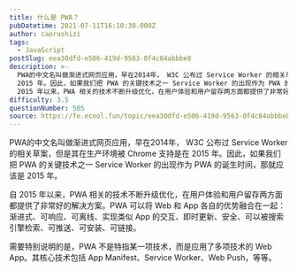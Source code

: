 ```yaml
---
title: 什么是 PWA？
pubDatetime: 2021-07-11T16:10:30.000Z
author: caorushizi
tags:
  - JavaScript
postSlug: eea30dfd-e506-419d-9563-0f4c84abbbe8
description: >-
  PWA的中文名叫做渐进式网页应用，早在2014年， W3C 公布过 Service Worker 的相关草案，但是其在生产环境被 Chrome 支持是在
  2015 年。因此，如果我们把 PWA 的关键技术之一 Service Worker 的出现作为 PWA 的诞生时间，那就应该是 2015 年。 自
  2015 年以来，PWA 相关的技术不断升级优化，在用户体验和用户留存两方面都提供了非常好的解决
difficulty: 3.5
questionNumber: 505
source: https://fe.ecool.fun/topic/eea30dfd-e506-419d-9563-0f4c84abbbe8
---
```


PWA的中文名叫做渐进式网页应用，早在2014年， W3C 公布过 Service Worker 的相关草案，但是其在生产环境被 Chrome 支持是在 2015 年。因此，如果我们把 PWA 的关键技术之一 Service Worker 的出现作为 PWA 的诞生时间，那就应该是 2015 年。

自 2015 年以来，PWA 相关的技术不断升级优化，在用户体验和用户留存两方面都提供了非常好的解决方案。PWA 可以将 Web 和 App 各自的优势融合在一起：渐进式、可响应、可离线、实现类似 App 的交互、即时更新、安全、可以被搜索引擎检索、可推送、可安装、可链接。

需要特别说明的是，PWA 不是特指某一项技术，而是应用了多项技术的 Web App。其核心技术包括 App Manifest、Service Worker、Web Push，等等。
